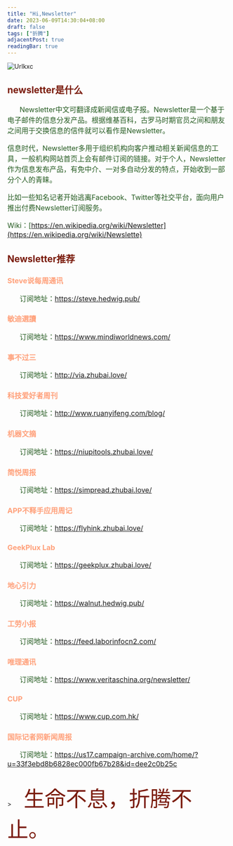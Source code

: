 ```yaml
---
title: "Hi,Newsletter"
date: 2023-06-09T14:30:04+08:00
draft: false
tags: ["折腾"]
adjacentPost: true
readingBar: true
---
```

![UrIkxc](https://cdn.jsdelivr.net/gh/tosspi/mumu@main/uPic/UrIkxc.png)
## <font color=#7a1b0c>newsletter是什么</font>


&emsp;&emsp;<font size=3 color=#255b21>Newsletter中文可翻译成新闻信或电子报。Newsletter是一个基于电子邮件的信息分发产品。根据维基百科，古罗马时期官员之间和朋友之间用于交换信息的信件就可以看作是Newsletter。

信息时代，Newsletter多用于组织机构向客户推动相关新闻信息的工具，一般机构网站首页上会有邮件订阅的链接。对于个人，Newsletter作为信息发布产品，有免中介、一对多自动分发的特点，开始收到一部分个人的青睐。

比如一些知名记者开始逃离Facebook、Twitter等社交平台，面向用户推出付费Newsletter订阅服务。<br>

Wiki：[https://en.wikipedia.org/wiki/Newsletter](https://en.wikipedia.org/wiki/Newslette) </font>

## <font color=#7a1b0c>Newsletter推荐</font>
### <font color=#ffa07a>Steve说每周通讯</font>
&emsp;&emsp;<font size=3 color=#255b21>订阅地址：https://steve.hedwig.pub/ </font>
### <font color=#ffa07a>敏迪選讀</font>
&emsp;&emsp;<font size=3 color=#255b21>订阅地址：https://www.mindiworldnews.com/ </font>
### <font color=#ffa07a>事不过三</font>
&emsp;&emsp;<font size=3 color=#255b21>订阅地址：http://via.zhubai.love/ </font>
### <font color=#ffa07a>科技爱好者周刊</font>
&emsp;&emsp;<font size=3 color=#255b21>订阅地址：http://www.ruanyifeng.com/blog/ </font>
### <font color=#ffa07a>机器文摘</font>
&emsp;&emsp;<font size=3 color=#255b21>订阅地址：https://niupitools.zhubai.love/ </font>
### <font color=#ffa07a>简悦周报</font>
&emsp;&emsp;<font size=3 color=#255b21>订阅地址：https://simpread.zhubai.love/ </font>
### <font color=#ffa07a>APP不释手应用周记</font>
&emsp;&emsp;<font size=3 color=#255b21>订阅地址：https://flyhink.zhubai.love/ </font>
### <font color=#ffa07a>GeekPlux Lab</font>
&emsp;&emsp;<font size=3 color=#255b21>订阅地址：https://geekplux.zhubai.love/ </font>
### <font color=#ffa07a>地心引力</font>
&emsp;&emsp;<font size=3 color=#255b21>订阅地址：https://walnut.hedwig.pub/ </font>
### <font color=#ffa07a>工劳小报</font>
&emsp;&emsp;<font size=3 color=#255b21>订阅地址：https://feed.laborinfocn2.com/ </font>
### <font color=#ffa07a>唯理通讯</font>
&emsp;&emsp;<font size=3 color=#255b21>订阅地址：https://www.veritaschina.org/newsletter/ </font>
### <font color=#ffa07a>CUP</font>
&emsp;&emsp;<font size=3 color=#255b21>订阅地址：https://www.cup.com.hk/ </font>
### <font color=#ffa07a>国际记者网新闻周报</font>
&emsp;&emsp;<font size=3 color=#255b21>订阅地址：https://us17.campaign-archive.com/home/?u=33f3ebd8b6828ec000fb67b28&id=dee2c0b25c </font>


<br>
>&emsp;&emsp;<font size=9 color=#7a1b0c>生命不息，折腾不止。</font>



